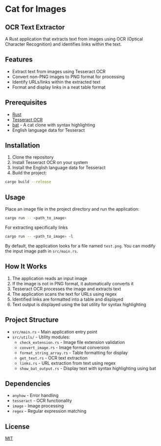 # Cat for Images

## OCR Text Extractor

A Rust application that extracts text from images using OCR (Optical Character Recognition) and identifies links within the text.

## Features

- Extract text from images using Tesseract OCR
- Convert non-PNG images to PNG format for processing
- Identify URLs/links within the extracted text
- Format and display links in a neat table format

## Prerequisites

- [Rust](https://www.rust-lang.org/tools/install)
- [Tesseract OCR](https://github.com/tesseract-ocr/tesseract)
- [bat](https://github.com/sharkdp/bat) - A cat clone with syntax highlighting
- English language data for Tesseract

## Installation

1. Clone the repository
2. Install Tesseract OCR on your system
3. Install the English language data for Tesseract
4. Build the project:

```bash
cargo build --release
```

## Usage

Place an image file in the project directory and run the application:

```bash
cargo run -- <path_to_image>
```
For extracting specifically links
```bash
cargo run -- <path_to_image> -l
```

By default, the application looks for a file named `test.png`. You can modify the input image path in `src/main.rs`.

## How It Works

1. The application reads an input image
2. If the image is not in PNG format, it automatically converts it
3. Tesseract OCR processes the image and extracts text
4. The application scans the text for URLs using regex
5. Identified links are formatted into a table and displayed
6. Text output is displayed using the bat utility for syntax highlighting

## Project Structure

- `src/main.rs` - Main application entry point
- `src/utils/` - Utility modules:
  - `check_extension.rs` - Image file extension validation
  - `convert_image.rs` - Image format conversion
  - `format_string_array.rs` - Table formatting for display
  - `get_text.rs` - OCR text extraction
  - `links.rs` - URL extraction from text using regex
  - `show_bat_output.rs` - Display text with syntax highlighting using bat

## Dependencies

- `anyhow` - Error handling
- `tesseract` - OCR functionality
- `image` - Image processing
- `regex` - Regular expression matching

## License

[MIT](LICENSE)
